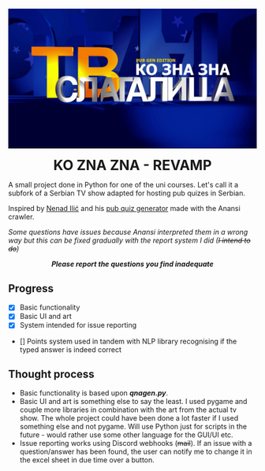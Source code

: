 <p align="center">
  <img src="https://raw.githubusercontent.com/matijakljajic/koznaznarevamp/main/resources/main/main.png" alt="logo">
  <h1 align="center" style="margin: 0 auto 0 auto;">KO ZNA ZNA - REVAMP</h1>
  </p>

A small project done in Python for one of the uni courses. 
Let's call it a subfork of a Serbian TV show adapted for hosting pub quizes in Serbian.

Inspired by [Nenad Ilić](https://github.com/ilic5000) and his [pub quiz generator](https://github.com/ilic5000/pabkvizgenerator) made with the Anansi crawler.

*Some questions have issues because Anansi interpreted them in a wrong way but this can be fixed gradually with the report system I did (~~I intend to do~~)*

<p align="center">
<b><i>Please report the questions you find inadequate</i></b>
</p>

## Progress

- [x] Basic functionality
- [x] Basic UI and art
- [x] System intended for issue reporting
- [] Points system used in tandem with NLP library recognising if the typed answer is indeed correct


## Thought process

- Basic functionality is based upon ***qnagen.py***.
- Basic UI and art is something else to say the least. I used pygame and couple more libraries in combination with the art from the actual tv show. The whole project could have been done a lot faster if I used something else and not pygame. Will use Python just for scripts in the future - would rather use some other language for the GUI/UI etc.
- Issue reporting works using Discord webhooks (~~mail~~). If an issue with a question/answer has been found, the user can notify me to change it in the excel sheet in due time over a button.
